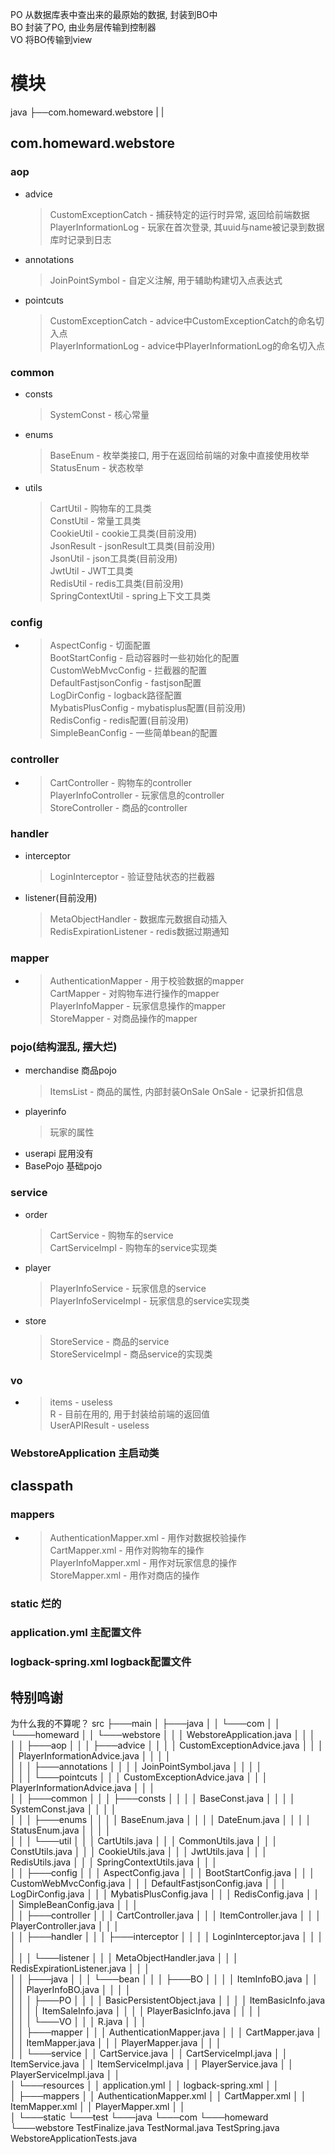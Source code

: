 PO 从数据库表中查出来的最原始的数据, 封装到BO中  
BO 封装了PO, 由业务层传输到控制器  
VO 将BO传输到view

# 模块

java
├──com.homeward.webstore
|
|

## com.homeward.webstore

### aop
+ advice
    > CustomExceptionCatch - 捕获特定的运行时异常, 返回给前端数据  
    > PlayerInformationLog - 玩家在首次登录, 其uuid与name被记录到数据库时记录到日志
+ annotations
    > JoinPointSymbol - 自定义注解, 用于辅助构建切入点表达式
+ pointcuts
    > CustomExceptionCatch - advice中CustomExceptionCatch的命名切入点  
    > PlayerInformationLog - advice中PlayerInformationLog的命名切入点

### common
+ consts
    > SystemConst - 核心常量
+ enums
    > BaseEnum - 枚举类接口, 用于在返回给前端的对象中直接使用枚举  
    > StatusEnum - 状态枚举
+ utils
    > CartUtil - 购物车的工具类  
    > ConstUtil - 常量工具类  
    > CookieUtil - cookie工具类(目前没用)  
    > JsonResult - jsonResult工具类(目前没用)  
    > JsonUtil - json工具类(目前没用)  
    > JwtUtil - JWT工具类  
    > RedisUtil - redis工具类(目前没用)  
    > SpringContextUtil - spring上下文工具类

### config
+ 
    > AspectConfig - 切面配置  
    > BootStartConfig - 启动容器时一些初始化的配置  
    > CustomWebMvcConfig - 拦截器的配置  
    > DefaultFastjsonConfig - fastjson配置  
    > LogDirConfig - logback路径配置  
    > MybatisPlusConfig - mybatisplus配置(目前没用)  
    > RedisConfig - redis配置(目前没用)  
    > SimpleBeanConfig - 一些简单bean的配置

### controller
+  
    > CartController - 购物车的controller  
    > PlayerInfoController - 玩家信息的controller  
    > StoreController - 商品的controller

### handler
+ interceptor
    > LoginInterceptor - 验证登陆状态的拦截器
+ listener(目前没用)
    > MetaObjectHandler - 数据库元数据自动插入  
    > RedisExpirationListener - redis数据过期通知

### mapper
+ 
    > AuthenticationMapper - 用于校验数据的mapper  
    > CartMapper - 对购物车进行操作的mapper  
    > PlayerInfoMapper - 玩家信息操作的mapper  
    > StoreMapper - 对商品操作的mapper

### pojo(结构混乱, 摆大烂)
+ merchandise 商品pojo
    > ItemsList - 商品的属性, 内部封装OnSale
    > OnSale - 记录折扣信息
+ playerinfo
    > 玩家的属性
+ userapi 屁用没有
+ BasePojo 基础pojo

### service
+ order
    > CartService - 购物车的service  
    > CartServiceImpl - 购物车的service实现类
+ player
    > PlayerInfoService - 玩家信息的service  
    > PlayerInfoServiceImpl - 玩家信息的service实现类
+ store
    > StoreService - 商品的service  
    > StoreServiceImpl - 商品service的实现类

### vo
+ 
    > items - useless  
    > R - 目前在用的, 用于封装给前端的返回值  
    > UserAPIResult - useless

### WebstoreApplication 主启动类

## classpath

### mappers
+ 
    > AuthenticationMapper.xml - 用作对数据校验操作  
    > CartMapper.xml - 用作对购物车的操作  
    > PlayerInfoMapper.xml - 用作对玩家信息的操作  
    > StoreMapper.xml - 用作对商店的操作

### static 烂的

### application.yml 主配置文件

### logback-spring.xml logback配置文件

## 特别鸣谢

为什么我的不算呢？
src
├───main
│   ├───java
│   │   └───com
│   │       └───homeward
│   │           └───webstore
│   │               │   WebstoreApplication.java
│   │               │   
│   │               ├───aop
│   │               │   ├───advice
│   │               │   │       CustomExceptionAdvice.java
│   │               │   │       PlayerInformationAdvice.java
│   │               │   │       
│   │               │   ├───annotations
│   │               │   │       JoinPointSymbol.java
│   │               │   │       
│   │               │   └───pointcuts
│   │               │           CustomExceptionAdvice.java
│   │               │           PlayerInformationAdvice.java
│   │               │           
│   │               ├───common
│   │               │   ├───consts
│   │               │   │       BaseConst.java
│   │               │   │       SystemConst.java
│   │               │   │       
│   │               │   ├───enums
│   │               │   │       BaseEnum.java
│   │               │   │       DateEnum.java
│   │               │   │       StatusEnum.java
│   │               │   │       
│   │               │   └───util
│   │               │           CartUtils.java
│   │               │           CommonUtils.java
│   │               │           ConstUtils.java
│   │               │           CookieUtils.java
│   │               │           JwtUtils.java
│   │               │           RedisUtils.java
│   │               │           SpringContextUtils.java
│   │               │           
│   │               ├───config
│   │               │       AspectConfig.java
│   │               │       BootStartConfig.java
│   │               │       CustomWebMvcConfig.java
│   │               │       DefaultFastjsonConfig.java
│   │               │       LogDirConfig.java
│   │               │       MybatisPlusConfig.java
│   │               │       RedisConfig.java
│   │               │       SimpleBeanConfig.java
│   │               │       
│   │               ├───controller
│   │               │       CartController.java
│   │               │       ItemController.java
│   │               │       PlayerController.java
│   │               │       
│   │               ├───handler
│   │               │   ├───interceptor
│   │               │   │       LoginInterceptor.java
│   │               │   │       
│   │               │   └───listener
│   │               │           MetaObjectHandler.java
│   │               │           RedisExpirationListener.java
│   │               │           
│   │               ├───java
│   │               │   └───bean
│   │               │       ├───BO
│   │               │       │       ItemInfoBO.java
│   │               │       │       PlayerInfoBO.java
│   │               │       │       
│   │               │       ├───PO
│   │               │       │       BasicPersistentObject.java
│   │               │       │       ItemBasicInfo.java
│   │               │       │       ItemSaleInfo.java
│   │               │       │       PlayerBasicInfo.java
│   │               │       │       
│   │               │       └───VO
│   │               │               R.java
│   │               │               
│   │               ├───mapper
│   │               │       AuthenticationMapper.java
│   │               │       CartMapper.java
│   │               │       ItemMapper.java
│   │               │       PlayerMapper.java
│   │               │       
│   │               └───service
│   │                       CartService.java
│   │                       CartServiceImpl.java
│   │                       ItemService.java
│   │                       ItemServiceImpl.java
│   │                       PlayerService.java
│   │                       PlayerServiceImpl.java
│   │                       
│   └───resources
│       │   application.yml
│       │   logback-spring.xml
│       │   
│       ├───mappers
│       │       AuthenticationMapper.xml
│       │       CartMapper.xml
│       │       ItemMapper.xml
│       │       PlayerMapper.xml
│       │       
│       └───static
└───test
    └───java
        └───com
            └───homeward
                └───webstore
                        TestFinalize.java
                        TestNormal.java
                        TestSpring.java
                        WebstoreApplicationTests.java